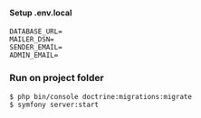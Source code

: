 #### Setup .env.local
```
DATABASE_URL=
MAILER_DSN=
SENDER_EMAIL=
ADMIN_EMAIL=
```

### Run on project folder
```sh
$ php bin/console doctrine:migrations:migrate
$ symfony server:start
```
